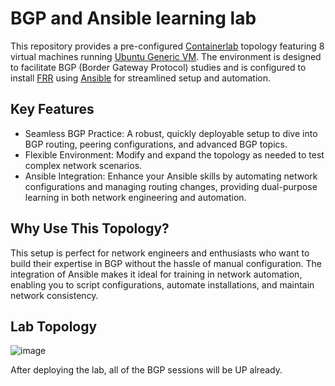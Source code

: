 # BGP and Ansible learning lab

This repository provides a pre-configured [Containerlab](https://containerlab.dev/) topology featuring 8 virtual machines running [Ubuntu Generic VM](https://containerlab.dev/manual/kinds/generic_vm/). The environment is designed to facilitate BGP (Border Gateway Protocol) studies and is configured to install [FRR](https://docs.frrouting.org/en/latest/) using [Ansible](https://docs.ansible.com/) for streamlined setup and automation.

## Key Features

* Seamless BGP Practice: A robust, quickly deployable setup to dive into BGP routing, peering configurations, and advanced BGP topics.
* Flexible Environment: Modify and expand the topology as needed to test complex network scenarios.
* Ansible Integration: Enhance your Ansible skills by automating network configurations and managing routing changes, providing dual-purpose learning in both network engineering and automation.

## Why Use This Topology?

This setup is perfect for network engineers and enthusiasts who want to build their expertise in BGP without the hassle of manual configuration. The integration of Ansible makes it ideal for training in network automation, enabling you to script configurations, automate installations, and maintain network consistency.

## Lab Topology
![image](https://github.com/user-attachments/assets/ec56b7d8-2ee4-46bb-9e9b-c40958216394)

After deploying the lab, all of the BGP sessions will be UP already.
